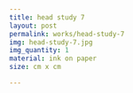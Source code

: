 ```yaml
---
title: head study 7
layout: post
permalink: works/head-study-7
img: head-study-7.jpg
img_quantity: 1
material: ink on paper
size: cm x cm

---
```

